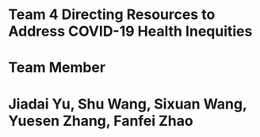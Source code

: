 # Team 4 Directing Resources to Address COVID-19 Health Inequities
# Team Member 
# Jiadai Yu, Shu Wang, Sixuan Wang, Yuesen Zhang, Fanfei Zhao
